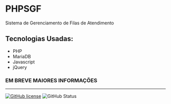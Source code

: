 # PHPSGF
Sistema de Gerenciamento de Filas de Atendimento

## Tecnologias Usadas:
- PHP
- MariaDB
- Javascript
- jQuery


### EM BREVE MAIORES INFORMAÇÕES

-----------------------------------------
[![GitHub license](https://img.shields.io/github/license/igormenin/phpsgf)](https://github.com/igormenin/phpsgf/blob/main/LICENSE)
![GitHub Status](https://img.shields.io/badge/Status-Production-brightgreen)
